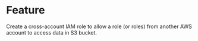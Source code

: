 # Feature
Create a cross-account IAM role to allow a role (or roles) from another AWS account to access data in S3 bucket. 

